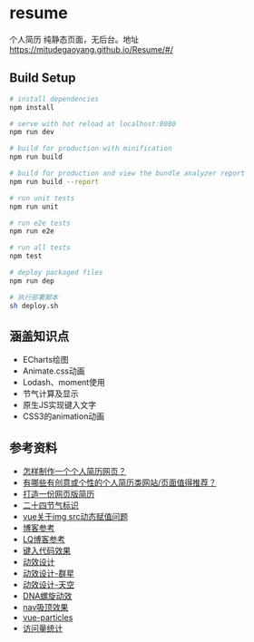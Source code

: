 # resume

个人简历 纯静态页面，无后台。地址 https://mitudegaoyang.github.io/Resume/#/

## Build Setup

``` bash
# install dependencies
npm install

# serve with hot reload at localhost:8080
npm run dev

# build for production with minification
npm run build

# build for production and view the bundle analyzer report
npm run build --report

# run unit tests
npm run unit

# run e2e tests
npm run e2e

# run all tests
npm test

# deploy packaged files
npm run dep

# 执行部署脚本
sh deploy.sh
```

## 涵盖知识点

* ECharts绘图
* Animate.css动画
* Lodash、moment使用
* 节气计算及显示
* 原生JS实现键入文字
* CSS3的animation动画

## 参考资料

* [怎样制作一个个人简历网页？](https://www.zhihu.com/question/59335878/answer/167927572)
* [有哪些有创意或个性的个人简历类网站/页面值得推荐？](https://www.zhihu.com/question/22876578/answer/163610078)
* [打造一份网页版简历](https://mrluo.life/article/detail/127/experience-of-building-web-cv)
* [二十四节气标识](http://www.uuuud.com/picture/35275.html)
* [vue关于img src动态赋值问题](https://blog.csdn.net/qq_39313596/article/details/84644500)
* [博客参考](https://tom-shushu.github.io/MyWeb.github.io/index.html)
* [LQ博客参考](http://www.linqing07.com/index.html)
* [键入代码效果](https://www.strml.net/)
* [动效设计](https://www.zcool.com.cn/article/ZNTQzODI4.html)
* [动效设计-群星](https://star.afufintech.com/)
* [动效设计-天空](https://sky.afufintech.com/#/login)
* [DNA螺旋动效](https://wow.techbrood.com/fiddle/33996)
* [nav吸顶效果](https://blog.csdn.net/zbwroom/article/details/81911909)
* [vue-particles](https://www.jianshu.com/p/53199b842d25)
* [访问量统计](https://cloud.tencent.com/developer/article/1498680)
